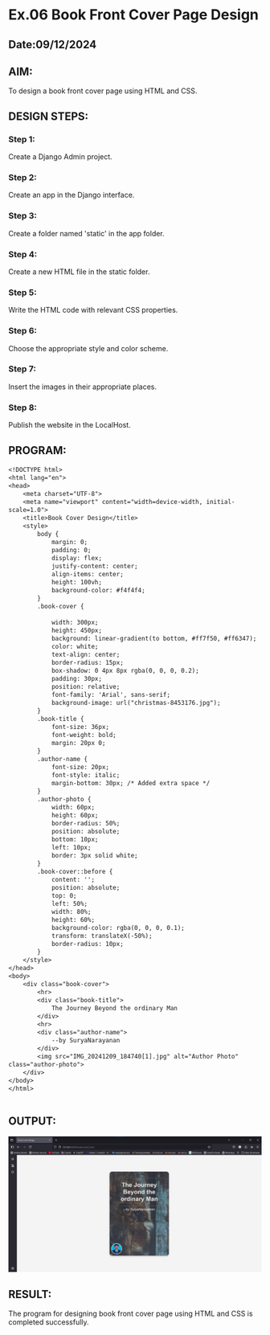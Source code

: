 # Ex.06 Book Front Cover Page Design
## Date:09/12/2024

## AIM:
To design a book front cover page using HTML and CSS.

## DESIGN STEPS:

### Step 1:
Create a Django Admin project.

### Step 2:
Create an app in the Django interface.

### Step 3:
Create a folder named 'static' in the app folder.

### Step 4:
Create a new HTML file in the static folder.

### Step 5:
Write the HTML code with relevant CSS properties.

### Step 6:
Choose the appropriate style and color scheme.

### Step 7:
Insert the images in their appropriate places.

### Step 8:
Publish the website in the LocalHost.

## PROGRAM:
```
<!DOCTYPE html>
<html lang="en">
<head>
    <meta charset="UTF-8">
    <meta name="viewport" content="width=device-width, initial-scale=1.0">
    <title>Book Cover Design</title>
    <style>
        body {
            margin: 0;
            padding: 0;
            display: flex;
            justify-content: center;
            align-items: center;
            height: 100vh;
            background-color: #f4f4f4;
        }
        .book-cover {
            
            width: 300px;
            height: 450px;
            background: linear-gradient(to bottom, #ff7f50, #ff6347);
            color: white;
            text-align: center;
            border-radius: 15px;
            box-shadow: 0 4px 8px rgba(0, 0, 0, 0.2);
            padding: 30px;
            position: relative;
            font-family: 'Arial', sans-serif;
            background-image: url("christmas-8453176.jpg");
        }
        .book-title {
            font-size: 36px;
            font-weight: bold;
            margin: 20px 0;
        }
        .author-name {
            font-size: 20px;
            font-style: italic;
            margin-bottom: 30px; /* Added extra space */
        }
        .author-photo {
            width: 60px;
            height: 60px;
            border-radius: 50%;
            position: absolute;
            bottom: 10px;
            left: 10px;
            border: 3px solid white;
        }
        .book-cover::before {
            content: '';
            position: absolute;
            top: 0;
            left: 50%;
            width: 80%;
            height: 60%;
            background-color: rgba(0, 0, 0, 0.1);
            transform: translateX(-50%);
            border-radius: 10px;
        }
    </style>
</head>
<body>
    <div class="book-cover">
        <hr>
        <div class="book-title">
            The Journey Beyond the ordinary Man
        </div>
        <hr>
        <div class="author-name">
            --by SuryaNarayanan
        </div>
        <img src="IMG_20241209_184740[1].jpg" alt="Author Photo" class="author-photo">
    </div>
</body>
</html>


```

## OUTPUT:
![alt text](bookcover-1.png)

## RESULT:
The program for designing book front cover page using HTML and CSS is completed successfully.
